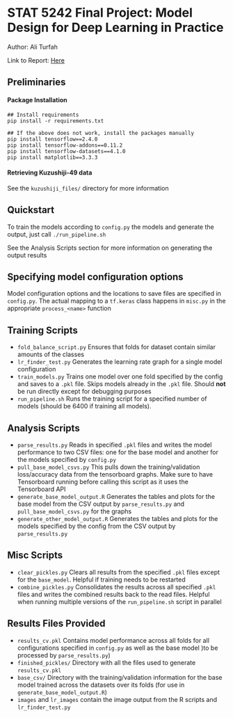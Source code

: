 # STAT 5242 Final Project: Model Design for Deep Learning in Practice
Author: Ali Turfah

Link to Report: [Here](5242_final_report.pdf)

## Preliminaries
#### Package Installation
```
## Install requirements
pip install -r requirements.txt

## If the above does not work, install the packages manually
pip install tensorflow==2.4.0
pip install tensorflow-addons==0.11.2
pip install tensorflow-datasets==4.1.0
pip install matplotlib==3.3.3
```

#### Retrieving Kuzushiji-49 data
See the `kuzushiji_files/` directory for more information

## Quickstart
To train the models according to `config.py` the models and generate the output, just call `./run_pipeline.sh`

See the Analysis Scripts section for more information on generating the output results

## Specifying model configuration options
Model configuration options and the locations to save files are specified in `config.py`. The actual mapping to a `tf.keras` class happens in `misc.py` in the appropriate `process_<name>` function

## Training Scripts
- `fold_balance_script.py` Ensures that folds for dataset contain similar amounts of the classes
- `lr_finder_test.py` Generates the learning rate graph for a single model configuration
- `train_models.py` Trains one model over one fold specified by the config and saves to a `.pkl` file. Skips models already in the `.pkl` file. Should **not** be run directly except for debugging purposes
- `run_pipeline.sh` Runs the training script for a specified number of models (should be 6400 if training all models). 

## Analysis Scripts
- `parse_results.py` Reads in specified `.pkl` files and writes the model performance to two CSV files: one for the base model and another for the models specified by `config.py`
- `pull_base_model_csvs.py` This pulls down the training/validation loss/accuracy data from the tensorboard graphs. Make sure to have Tensorboard running before calling this script as it uses the Tensorboard API
- `generate_base_model_output.R` Generates the tables and plots for the base model from the CSV output by `parse_results.py` and `pull_base_model_csvs.py` for the graphs
- `generate_other_model_output.R` Generates the tables and plots for the models specified by the config from the CSV output by `parse_results.py`

## Misc Scripts
- `clear_pickles.py` Clears all results from the specified `.pkl` files except for the `base_model`. Helpful if training needs to be restarted
- `combine_pickles.py` Consolidates the results across all specified `.pkl` files and writes the combined results back to the read files. Helpful when running multiple versions of the `run_pipeline.sh` script in parallel

## Results Files Provided
- `results_cv.pkl` Contains model performance across all folds for all configurations specified in `config.py` as well as the base model )to be processed by `parse_results.py`)
- `finished_pickles/` Directory with all the files used to generate `results_cv.pkl`
- `base_csv/` Directory with the training/validation information for the  base model trained across the datasets over its folds (for use in `generate_base_model_output.R`)
- `images` and `lr_images` contain the image output from the R scripts and `lr_finder_test.py`
